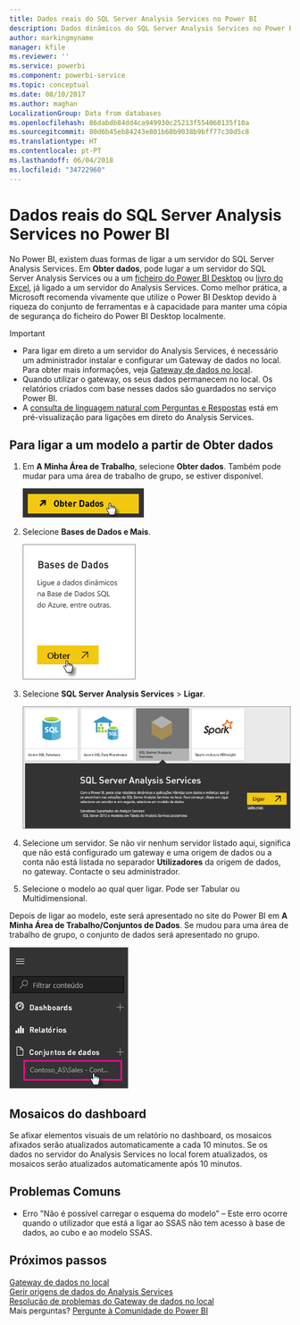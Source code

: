 ```yaml
---
title: Dados reais do SQL Server Analysis Services no Power BI
description: Dados dinâmicos do SQL Server Analysis Services no Power BI. Isto é feito através de uma origem de dados configurada para um gateway empresarial.
author: markingmyname
manager: kfile
ms.reviewer: ''
ms.service: powerbi
ms.component: powerbi-service
ms.topic: conceptual
ms.date: 08/10/2017
ms.author: maghan
LocalizationGroup: Data from databases
ms.openlocfilehash: 86dabdb84dd4ca949930c25213f554060135f10a
ms.sourcegitcommit: 80d6b45eb84243e801b60b9038b9bff77c30d5c8
ms.translationtype: HT
ms.contentlocale: pt-PT
ms.lasthandoff: 06/04/2018
ms.locfileid: "34722960"
---
```

# <a name="sql-server-analysis-services-live-data-in-power-bi"></a>Dados reais do SQL Server Analysis Services no Power BI
No Power BI, existem duas formas de ligar a um servidor do SQL Server Analysis Services. Em **Obter dados**, pode lugar a um servidor do SQL Server Analysis Services ou a um [ficheiro do Power BI Desktop](service-desktop-files.md) ou [livro do Excel](service-excel-workbook-files.md), já ligado a um servidor do Analysis Services. Como melhor prática, a Microsoft recomenda vivamente que utilize o Power BI Desktop devido à riqueza do conjunto de ferramentas e à capacidade para manter uma cópia de segurança do ficheiro do Power BI Desktop localmente.

 >[!IMPORTANT]
 >* Para ligar em direto a um servidor do Analysis Services, é necessário um administrador instalar e configurar um Gateway de dados no local. Para obter mais informações, veja [Gateway de dados no local](service-gateway-onprem.md).
 >* Quando utilizar o gateway, os seus dados permanecem no local.  Os relatórios criados com base nesses dados são guardados no serviço Power BI. 
 >* A [consulta de linguagem natural com Perguntas e Respostas](service-q-and-a-direct-query.md) está em pré-visualização para ligações em direto do Analysis Services.

## <a name="to-connect-to-a-model-from-get-data"></a>Para ligar a um modelo a partir de Obter dados
1. Em **A Minha Área de Trabalho**, selecione **Obter dados**. Também pode mudar para uma área de trabalho de grupo, se estiver disponível.
   
   ![](media/sql-server-analysis-services-tabular-data/connecttoas_getdatabutton.png)
2. Selecione **Bases de Dados e Mais**.
   
   ![](media/sql-server-analysis-services-tabular-data/connecttoas_getdata_1.png)
3. Selecione **SQL Server Analysis Services** > **Ligar**. 
   
   ![](media/sql-server-analysis-services-tabular-data/connecttoas_getdata_2.png)
4. Selecione um servidor. Se não vir nenhum servidor listado aqui, significa que não está configurado um gateway e uma origem de dados ou a conta não está listada no separador **Utilizadores** da origem de dados, no gateway. Contacte o seu administrador.
5. Selecione o modelo ao qual quer ligar. Pode ser Tabular ou Multidimensional.

Depois de ligar ao modelo, este será apresentado no site do Power BI em **A Minha Área de Trabalho/Conjuntos de Dados**. Se mudou para uma área de trabalho de grupo, o conjunto de dados será apresentado no grupo.

![](media/sql-server-analysis-services-tabular-data/connecttoas_dataset_5.png)

## <a name="dashboard-tiles"></a>Mosaicos do dashboard
Se afixar elementos visuais de um relatório no dashboard, os mosaicos afixados serão atualizados automaticamente a cada 10 minutos. Se os dados no servidor do Analysis Services no local forem atualizados, os mosaicos serão atualizados automaticamente após 10 minutos.

## <a name="common-issues"></a>Problemas Comuns

* Erro "Não é possível carregar o esquema do modelo" – Este erro ocorre quando o utilizador que está a ligar ao SSAS não tem acesso à base de dados, ao cubo e ao modelo SSAS.

## <a name="next-steps"></a>Próximos passos
[Gateway de dados no local](service-gateway-onprem.md)  
[Gerir origens de dados do Analysis Services](service-gateway-enterprise-manage-ssas.md)  
[Resolução de problemas do Gateway de dados no local](service-gateway-onprem-tshoot.md)  
Mais perguntas? [Pergunte à Comunidade do Power BI](http://community.powerbi.com/)